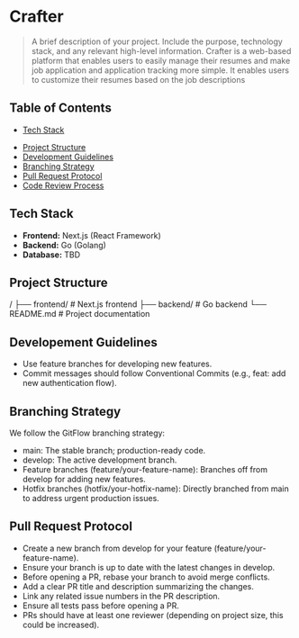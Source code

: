 # Crafter

> A brief description of your project. Include the purpose, technology stack, and any relevant high-level information.
Crafter is a web-based platform that enables users to easily manage their resumes and make job application and application tracking more simple. It enables users to customize their resumes based on the job descriptions 

## Table of Contents
- [Tech Stack](#tech-stack)
<!-- - [Getting Started](#getting-started) -->
- [Project Structure](#project-structure)
- [Development Guidelines](#development-guidelines)
- [Branching Strategy](#branching-strategy)
- [Pull Request Protocol](#pull-request-protocol)
- [Code Review Process](#code-review-process)

## Tech Stack

- **Frontend:** Next.js (React Framework)
- **Backend:** Go (Golang)
- **Database:** TBD

## Project Structure
/
├── frontend/               # Next.js frontend
├── backend/                # Go backend
└── README.md               # Project documentation

## Developement Guidelines
- Use feature branches for developing new features.
- Commit messages should follow Conventional Commits (e.g., feat: add new authentication flow).

## Branching Strategy
We follow the GitFlow branching strategy:

- main: The stable branch; production-ready code.
- develop: The active development branch.
- Feature branches (feature/your-feature-name): Branches off from develop for adding new features.
- Hotfix branches (hotfix/your-hotfix-name): Directly branched from main to address urgent production issues.

## Pull Request Protocol
- Create a new branch from develop for your feature (feature/your-feature-name).
- Ensure your branch is up to date with the latest changes in develop.
- Before opening a PR, rebase your branch to avoid merge conflicts.
- Add a clear PR title and description summarizing the changes.
- Link any related issue numbers in the PR description.
- Ensure all tests pass before opening a PR.
- PRs should have at least one reviewer (depending on project size, this could be increased).